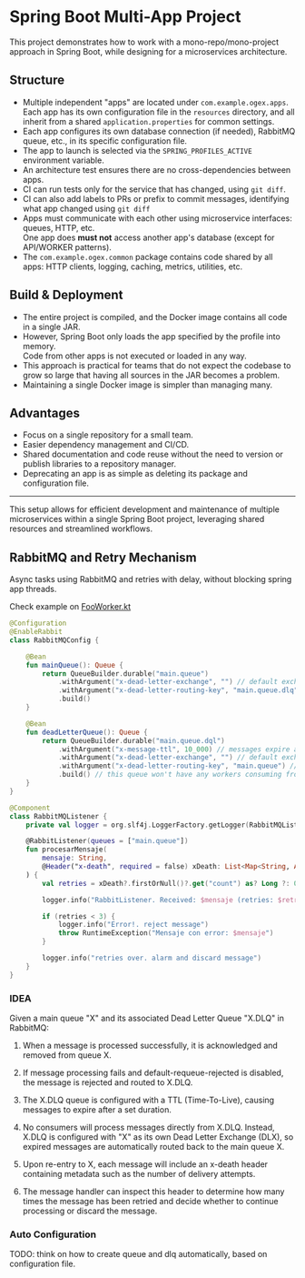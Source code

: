# Spring Boot Multi-App Project

This project demonstrates how to work with a mono-repo/mono-project approach in Spring Boot, while designing for a microservices architecture.

## Structure

- Multiple independent "apps" are located under `com.example.ogex.apps`.  
  Each app has its own configuration file in the `resources` directory, and all inherit from a shared `application.properties` for common settings.
- Each app configures its own database connection (if needed), RabbitMQ queue, etc., in its specific configuration file.
- The app to launch is selected via the `SPRING_PROFILES_ACTIVE` environment variable.
- An architecture test ensures there are no cross-dependencies between apps.
- CI can run tests only for the service that has changed, using `git diff`.
- CI can also add labels to PRs or prefix to commit messages, identifying what app changed using `git diff`
- Apps must communicate with each other using microservice interfaces: queues, HTTP, etc.  
  One app does **must not** access another app's database (except for API/WORKER patterns).
- The `com.example.ogex.common` package contains code shared by all apps: HTTP clients, logging, caching, metrics, utilities, etc.

## Build & Deployment

- The entire project is compiled, and the Docker image contains all code in a single JAR.
- However, Spring Boot only loads the app specified by the profile into memory.  
  Code from other apps is not executed or loaded in any way.
- This approach is practical for teams that do not expect the codebase to grow so large that having all sources in the JAR becomes a problem.
- Maintaining a single Docker image is simpler than managing many.

## Advantages

- Focus on a single repository for a small team.
- Easier dependency management and CI/CD.
- Shared documentation and code reuse without the need to version or publish libraries to a repository manager.
- Deprecating an app is as simple as deleting its package and configuration file.

---

This setup allows for efficient development and maintenance of multiple microservices within a single Spring Boot project, leveraging shared resources and streamlined workflows.

## RabbitMQ and Retry Mechanism

Async tasks using RabbitMQ and retries with delay, without blocking spring app threads.

Check example on [FooWorker.kt](https://github.com/juliojgarciaperez/springboot-multi-app/blob/main/src/main/kotlin/com/example/ogex/apps/fooworker/FooWorker.kt)

```kt
@Configuration
@EnableRabbit
class RabbitMQConfig {

    @Bean
    fun mainQueue(): Queue {
        return QueueBuilder.durable("main.queue")
            .withArgument("x-dead-letter-exchange", "") // default exchange
            .withArgument("x-dead-letter-routing-key", "main.queue.dlq") // error messages go to DLQ
            .build()
    }

    @Bean
    fun deadLetterQueue(): Queue {
        return QueueBuilder.durable("main.queue.dql")
            .withArgument("x-message-ttl", 10_000) // messages expire after 10 seconds
            .withArgument("x-dead-letter-exchange", "") // default exchange
            .withArgument("x-dead-letter-routing-key", "main.queue") // error messages go back to main queue
            .build() // this queue won't have any workers consuming from it so all messages will be sent back to the main queue
    }
}

@Component
class RabbitMQListener {
    private val logger = org.slf4j.LoggerFactory.getLogger(RabbitMQListener::class.java)

    @RabbitListener(queues = ["main.queue"])
    fun procesarMensaje(
        mensaje: String,
        @Header("x-death", required = false) xDeath: List<Map<String, Any>>?
    ) {
        val retries = xDeath?.firstOrNull()?.get("count") as? Long ?: 0L

        logger.info("RabbitListener. Received: $mensaje (retries: $retries)")

        if (retries < 3) {
            logger.info("Error!. reject message")
            throw RuntimeException("Mensaje con error: $mensaje")
        }

        logger.info("retries over. alarm and discard message")
    }
}
```

### IDEA

Given a main queue "X" and its associated Dead Letter Queue "X.DLQ" in RabbitMQ:

1. When a message is processed successfully, it is acknowledged and removed from queue X.

2. If message processing fails and default-requeue-rejected is disabled, the message is rejected and routed to X.DLQ.

3. The X.DLQ queue is configured with a TTL (Time-To-Live), causing messages to expire after a set duration.

4. No consumers will process messages directly from X.DLQ. Instead, X.DLQ is configured with "X" as its own Dead Letter Exchange (DLX), so expired messages are automatically routed back to the main queue X.

5. Upon re-entry to X, each message will include an x-death header containing metadata such as the number of delivery attempts.

6. The message handler can inspect this header to determine how many times the message has been retried and decide whether to continue processing or discard the message.

### Auto Configuration

TODO: think on how to create queue and dlq automatically, based on configuration file.
